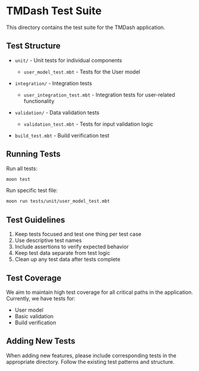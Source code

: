 # TMDash Test Suite

This directory contains the test suite for the TMDash application.

## Test Structure

- `unit/` - Unit tests for individual components
  - `user_model_test.mbt` - Tests for the User model

- `integration/` - Integration tests
  - `user_integration_test.mbt` - Integration tests for user-related functionality

- `validation/` - Data validation tests
  - `validation_test.mbt` - Tests for input validation logic

- `build_test.mbt` - Build verification test

## Running Tests

Run all tests:
```bash
moon test
```

Run specific test file:
```bash
moon run tests/unit/user_model_test.mbt
```

## Test Guidelines

1. Keep tests focused and test one thing per test case
2. Use descriptive test names
3. Include assertions to verify expected behavior
4. Keep test data separate from test logic
5. Clean up any test data after tests complete

## Test Coverage

We aim to maintain high test coverage for all critical paths in the application. Currently, we have tests for:

- User model
- Basic validation
- Build verification

## Adding New Tests

When adding new features, please include corresponding tests in the appropriate directory. Follow the existing test patterns and structure.
